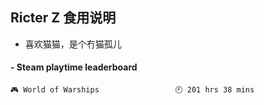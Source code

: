 ## Ricter Z 食用说明
- 喜欢猫猫，是个冇猫孤儿

<!-- steam-box start -->
#### - Steam playtime leaderboard
```text
🎮 World of Warships                 🕘 201 hrs 38 mins
```
<!-- Powered by https://github.com/YouEclipse/steam-box . -->
<!-- steam-box end -->
